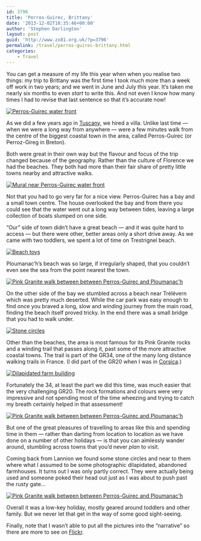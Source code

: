 ```yaml
---
id: 3796
title: 'Perros-Guirec, Brittany'
date: '2013-12-02T18:35:46+00:00'
author: 'Stephen Darlington'
layout: post
guid: 'http://www.zx81.org.uk/?p=3796'
permalink: /travel/perros-guirec-brittany.html
categories:
    - Travel
---
```


You can get a measure of my life this year when when you realise two things: my trip to Brittany was the first time I took much more than a week off work in two years; and we went in June and July this year. It’s taken me nearly six months to even *start* to write this. And not even I know how many times I had to revise that last sentence so that it’s accurate now!

[![Perros-Guirec water front](https://i0.wp.com/farm8.staticflickr.com/7445/9250425896_39e2ef53d7.jpg?resize=500%2C333)](http://www.flickr.com/photos/stephendarlington/9250425896/ "Perros-Guirec water front by stephendarlington, on Flickr")

As we did a few years ago in [Tuscany](http://www.zx81.org.uk/travel/tuscany-italy.html "Tuscany, Italy"), we hired a villa. Unlike last time — when we were a long way from anywhere — were a few minutes walk from the centre of the biggest coastal town in the area, called Perros-Guirec (or Perroz-Gireg in Breton).

Both were great in their own way but the flavour and focus of the trip changed because of the geography. Rather than the culture of Florence we had the beaches. They both had more than their fair share of pretty little towns nearby and attractive walks.

[![Mural near Perros-Guirec water front](https://i0.wp.com/farm8.staticflickr.com/7367/9250430514_1440fc7bca.jpg?resize=500%2C333)](http://www.flickr.com/photos/stephendarlington/9250430514/ "Mural near Perros-Guirec water front by stephendarlington, on Flickr")

Not that you had to go very far for a nice view. Perros-Guirec has a bay and a small town centre. The house overlooked the bay and from there you could see that the water went out a long way between tides, leaving a large collection of boats slumped on one side.

“Our” side of town didn’t have a great beach — and it was quite hard to access — but there were other, better areas only a short drive away. As we came with two toddlers, we spent a lot of time on Trestrignel beach.

[![Beach toys](https://i0.wp.com/farm8.staticflickr.com/7285/9250437670_4c240218a1.jpg?resize=500%2C333)](http://www.flickr.com/photos/stephendarlington/9250437670/ "Beach toys by stephendarlington, on Flickr")

Ploumanac’h’s beach was so large, if irregularly shaped, that you couldn’t even see the sea from the point nearest the town.

[![Pink Granite walk between between Perros-Guirec and Ploumanac'h](https://i0.wp.com/farm4.staticflickr.com/3747/9250450346_7935ab4437.jpg?resize=500%2C333)](http://www.flickr.com/photos/stephendarlington/9250450346/ "Pink Granite walk between between Perros-Guirec and Ploumanac'h by stephendarlington, on Flickr")

On the other side of the bay we stumbled across a beach near Trélévern which was pretty much deserted. While the car park was easy enough to find once you braved a long, slow and winding journey from the main road, finding the beach itself proved tricky. In the end there was a small bridge that you had to walk under.

[![Stone circles](https://i0.wp.com/farm8.staticflickr.com/7387/9247657467_d2b06d5bbe.jpg?resize=500%2C333)](http://www.flickr.com/photos/stephendarlington/9247657467/ "Stone circles by stephendarlington, on Flickr")

Other than the beaches, the area is most famous for its Pink Granite rocks and a winding trail that passes along it, past some of the more attractive coastal towns. The trail is part of the GR34, one of the many long distance walking trails in France. (I did part of the GR20 when I was in [Corsica](http://www.zx81.org.uk/travel/corsica-lac-de-nino.html "Corsica: Lac de Nino").)

[![Dilapidated farm building](https://i0.wp.com/farm4.staticflickr.com/3743/9247659703_bbef866517.jpg?resize=500%2C333)](http://www.flickr.com/photos/stephendarlington/9247659703/ "Dilapidated farm building by stephendarlington, on Flickr")

Fortunately the 34, at least the part we did this time, was much easier that the very challenging GR20. The rock formations and colours were very impressive and not spending most of the time wheezing and trying to catch my breath certainly helped in that assessment!

[![Pink Granite walk between between Perros-Guirec and Ploumanac'h](https://i0.wp.com/farm3.staticflickr.com/2821/9247676473_e516feb8ec.jpg?resize=500%2C333)](http://www.flickr.com/photos/stephendarlington/9247676473/ "Pink Granite walk between between Perros-Guirec and Ploumanac'h by stephendarlington, on Flickr")

But one of the great pleasures of travelling to areas like this and spending time in them — rather than darting from location to location as we have done on a number of other holidays — is that you can aimlessly wander around, stumbling across towns that you’d never *plan* to visit.

Coming back from Lannion we found some stone circles and near to them where what I assumed to be some photographic dilapidated, abandoned farmhouses. It turns out I was only partly correct. They were actually being used and someone poked their head out just as I was about to push past the rusty gate…

[![Pink Granite walk between between Perros-Guirec and Ploumanac'h](https://i0.wp.com/farm8.staticflickr.com/7288/9250453434_374c67aaf0.jpg?resize=500%2C333)](http://www.flickr.com/photos/stephendarlington/9250453434/ "Pink Granite walk between between Perros-Guirec and Ploumanac'h by stephendarlington, on Flickr")

Overall it was a low-key holiday, mostly geared around toddlers and other family. But we never let that get in the way of some good sight-seeing.

Finally, note that I wasn’t able to put all the pictures into the “narrative” so there are more to see on [Flickr](http://www.flickr.com/photos/stephendarlington/sets/72157634569661464/).